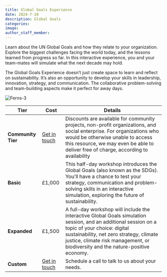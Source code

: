 ```yaml
---
title: Global Goals Experience
date: 2024-7-28
description: Global Goals
categories:
image:
author_staff_member:
---
```


Learn about the UN Global Goals and how they relate to your organization. Explore the biggest challenges facing the world today, and the lessons learned from progress so far. In this interactive experience, you and your team-mates will simulate what the next decade may hold.

The Global Goals Experience doesn’t just create space to learn and reflect on sustainability. It’s also an opportunity to develop your skills in leadership, innovation, strategy, and communication. The collaborative problem-solving and team-building aspects make it perfect for away days.
 
<img src="https://i.ibb.co/TW6vyBR/Ferns-3.jpg" alt="Ferns-3" border="0">

| Tier | Cost | Details
|----|-----|-----|
|**Community Tier**| [Get in touch](/Contact)| Discounts are available for community projects, non-profit organizations, and social enterprise. For organizations who would be otherwise unable to access this resource, we may even be able to deliver free of charge, according to availability
| **Basic**| £1,000 | This half-day workshop introduces the Global Goals (also known as the SDGs). You’ll have a chance to test your strategy, communication and problem-solving skills in an interactive simulation, exploring the future of sustainability.|
| **Expanded**| £1,500| A full-day workshop will include the interactive Global Goals simulation session, and an additional session on a topic of your choice: digital sustainability, net zero strategy, climate justice, climate risk management, or biodiversity and the nature-positive economy.|
| **Custom**| [Get in touch](/Contact) | Schedule a call to talk to us about your needs.|
